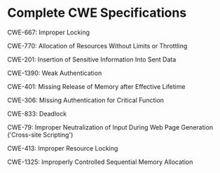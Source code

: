

# Complete CWE Specifications

CWE-667: Improper Locking

CWE-770: Allocation of Resources Without Limits or Throttling

CWE-201: Insertion of Sensitive Information Into Sent Data

CWE-1390: Weak Authentication

CWE-401: Missing Release of Memory after Effective Lifetime

CWE-306: Missing Authentication for Critical Function

CWE-833: Deadlock

CWE-79: Improper Neutralization of Input During Web Page Generation ('Cross-site Scripting')

CWE-413: Improper Resource Locking

CWE-1325: Improperly Controlled Sequential Memory Allocation